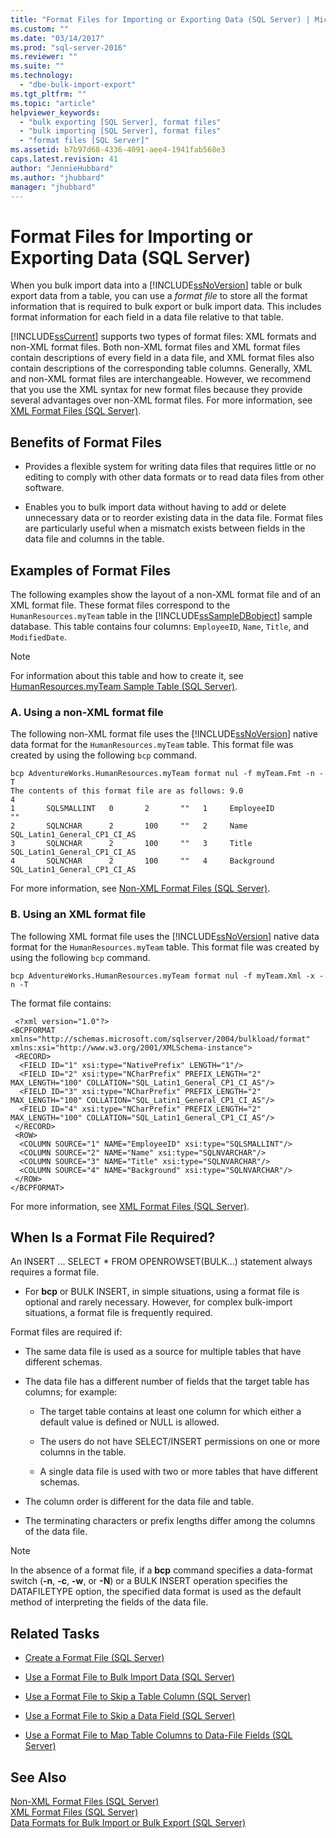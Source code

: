 ```yaml
---
title: "Format Files for Importing or Exporting Data (SQL Server) | Microsoft Docs"
ms.custom: ""
ms.date: "03/14/2017"
ms.prod: "sql-server-2016"
ms.reviewer: ""
ms.suite: ""
ms.technology: 
  - "dbe-bulk-import-export"
ms.tgt_pltfrm: ""
ms.topic: "article"
helpviewer_keywords: 
  - "bulk exporting [SQL Server], format files"
  - "bulk importing [SQL Server], format files"
  - "format files [SQL Server]"
ms.assetid: b7b97d68-4336-4091-aee4-1941fab568e3
caps.latest.revision: 41
author: "JennieHubbard"
ms.author: "jhubbard"
manager: "jhubbard"
---
```

# Format Files for Importing or Exporting Data (SQL Server)
  When you bulk import data into a [!INCLUDE[ssNoVersion](../../includes/ssnoversion-md.md)] table or bulk export data from a table, you can use a *format file* to store all the format information that is required to bulk export or bulk import data. This includes format information for each field in a data file relative to that table.  
  
 [!INCLUDE[ssCurrent](../../includes/sscurrent-md.md)] supports two types of format files: XML formats and non-XML format files. Both non-XML format files and XML format files contain descriptions of every field in a data file, and XML format files also contain descriptions of the corresponding table columns. Generally, XML and non-XML format files are interchangeable. However, we recommend that you use the XML syntax for new format files because they provide several advantages over non-XML format files. For more information, see [XML Format Files &#40;SQL Server&#41;](../../relational-databases/import-export/xml-format-files-sql-server.md).  
  
  
##  <a name="Benefits"></a> Benefits of Format Files  
  
-   Provides a flexible system for writing data files that requires little or no editing to comply with other data formats or to read data files from other software.  
  
-   Enables you to bulk import data without having to add or delete unnecessary data or to reorder existing data in the data file. Format files are particularly useful when a mismatch exists between fields in the data file and columns in the table.  
  
##  <a name="ExamplesOfFFs"></a> Examples of Format Files  
 The following examples show the layout of a non-XML format file and of an XML format file. These format files correspond to the `HumanResources.myTeam` table in the [!INCLUDE[ssSampleDBobject](../../includes/sssampledbobject-md.md)] sample database. This table contains four columns: `EmployeeID`, `Name`, `Title`, and `ModifiedDate`.  
  
> [!NOTE]  
>  For information about this table and how to create it, see [HumanResources.myTeam Sample Table &#40;SQL Server&#41;](../../relational-databases/import-export/humanresources-myteam-sample-table-sql-server.md).  
  
### A. Using a non-XML format file  
 The following non-XML format file uses the [!INCLUDE[ssNoVersion](../../includes/ssnoversion-md.md)] native data format for the `HumanResources.myTeam` table. This format file was created by using the following `bcp` command.  
  
```  
bcp AdventureWorks.HumanResources.myTeam format nul -f myTeam.Fmt -n -T   
The contents of this format file are as follows: 9.0  
4  
1       SQLSMALLINT   0       2       ""   1     EmployeeID               ""  
2       SQLNCHAR      2       100     ""   2     Name                     SQL_Latin1_General_CP1_CI_AS  
3       SQLNCHAR      2       100     ""   3     Title                    SQL_Latin1_General_CP1_CI_AS  
4       SQLNCHAR      2       100     ""   4     Background               SQL_Latin1_General_CP1_CI_AS  
```  
  
 For more information, see [Non-XML Format Files &#40;SQL Server&#41;](../../relational-databases/import-export/non-xml-format-files-sql-server.md).  
  
  
### B. Using an XML format file  
 The following XML format file uses the [!INCLUDE[ssNoVersion](../../includes/ssnoversion-md.md)] native data format for the `HumanResources.myTeam` table. This format file was created by using the following `bcp` command.  
  
```  
bcp AdventureWorks.HumanResources.myTeam format nul -f myTeam.Xml -x -n -T   
```  
  
 The format file contains:  
  
```  
 <?xml version="1.0"?>  
<BCPFORMAT xmlns="http://schemas.microsoft.com/sqlserver/2004/bulkload/format" xmlns:xsi="http://www.w3.org/2001/XMLSchema-instance">  
 <RECORD>  
  <FIELD ID="1" xsi:type="NativePrefix" LENGTH="1"/>  
  <FIELD ID="2" xsi:type="NCharPrefix" PREFIX_LENGTH="2" MAX_LENGTH="100" COLLATION="SQL_Latin1_General_CP1_CI_AS"/>  
  <FIELD ID="3" xsi:type="NCharPrefix" PREFIX_LENGTH="2" MAX_LENGTH="100" COLLATION="SQL_Latin1_General_CP1_CI_AS"/>  
  <FIELD ID="4" xsi:type="NCharPrefix" PREFIX_LENGTH="2" MAX_LENGTH="100" COLLATION="SQL_Latin1_General_CP1_CI_AS"/>  
 </RECORD>  
 <ROW>  
  <COLUMN SOURCE="1" NAME="EmployeeID" xsi:type="SQLSMALLINT"/>  
  <COLUMN SOURCE="2" NAME="Name" xsi:type="SQLNVARCHAR"/>  
  <COLUMN SOURCE="3" NAME="Title" xsi:type="SQLNVARCHAR"/>  
  <COLUMN SOURCE="4" NAME="Background" xsi:type="SQLNVARCHAR"/>  
 </ROW>  
</BCPFORMAT>  
```  
  
 For more information, see [XML Format Files &#40;SQL Server&#41;](../../relational-databases/import-export/xml-format-files-sql-server.md).  
  
  
##  <a name="WhenFFrequired"></a> When Is a Format File Required?  
 An INSERT ... SELECT * FROM OPENROWSET(BULK...) statement always requires a format file.  
  
-   For **bcp** or BULK INSERT, in simple situations, using a format file is optional and rarely necessary. However, for complex bulk-import situations, a format file is frequently required.  
  
 Format files are required if:  
  
-   The same data file is used as a source for multiple tables that have different schemas.  
  
-   The data file has a different number of fields that the target table has columns; for example:  
  
    -   The target table contains at least one column for which either a default value is defined or NULL is allowed.  
  
    -   The users do not have SELECT/INSERT permissions on one or more columns in the table.  
  
    -   A single data file is used with two or more tables that have different schemas.  
  
-   The column order is different for the data file and table.  
  
-   The terminating characters or prefix lengths differ among the columns of the data file.  
  
> [!NOTE]  
>  In the absence of a format file, if a **bcp** command specifies a data-format switch (**-n**, **-c**, **-w**, or **-N**) or a BULK INSERT operation specifies the DATAFILETYPE option, the specified data format is used as the default method of interpreting the fields of the data file.  
  
  
##  <a name="RelatedTasks"></a> Related Tasks  
  
-   [Create a Format File &#40;SQL Server&#41;](../../relational-databases/import-export/create-a-format-file-sql-server.md)  
  
-   [Use a Format File to Bulk Import Data &#40;SQL Server&#41;](../../relational-databases/import-export/use-a-format-file-to-bulk-import-data-sql-server.md)  
  
-   [Use a Format File to Skip a Table Column &#40;SQL Server&#41;](../../relational-databases/import-export/use-a-format-file-to-skip-a-table-column-sql-server.md)  
  
-   [Use a Format File to Skip a Data Field &#40;SQL Server&#41;](../../relational-databases/import-export/use-a-format-file-to-skip-a-data-field-sql-server.md)  
  
-   [Use a Format File to Map Table Columns to Data-File Fields &#40;SQL Server&#41;](../../relational-databases/import-export/use-a-format-file-to-map-table-columns-to-data-file-fields-sql-server.md)  
  
  
## See Also  
 [Non-XML Format Files &#40;SQL Server&#41;](../../relational-databases/import-export/non-xml-format-files-sql-server.md)   
 [XML Format Files &#40;SQL Server&#41;](../../relational-databases/import-export/xml-format-files-sql-server.md)   
 [Data Formats for Bulk Import or Bulk Export &#40;SQL Server&#41;](../../relational-databases/import-export/data-formats-for-bulk-import-or-bulk-export-sql-server.md)  
  
  